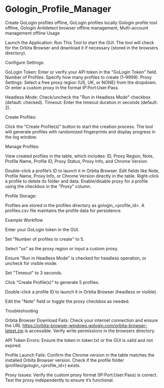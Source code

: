 # Gologin_Profile_Manager
Create GoLogin profiles offline, GoLogin profiles locally Gologin profile tool offline, Gologin Antidetect browser offline management, Multi-account management offline
Usage

Launch the Application:
Run This Tool to start the GUI.
The tool will check for the Orbita Browser and download it if necessary (stored in the browsers directory).


Configure Settings:

GoLogin Token: Enter or verify your API token in the "GoLogin Token" field.
Number of Profiles: Specify how many profiles to create (1–9999).
Proxy Settings:
Select a free proxy region (US, UK, or NONE) from the dropdown.
Or enter a custom proxy in the format IP:Port:User:Pass.


Headless Mode: Check/uncheck the "Run in Headless Mode" checkbox (default: checked).
Timeout: Enter the timeout duration in seconds (default: 2).


Create Profiles:

Click the "Create Profile(s)" button to start the creation process.
The tool will generate profiles with randomized fingerprints and display progress in the log window.


Manage Profiles:

View created profiles in the table, which includes:
ID, Proxy Region, Note, Profile Name, Profile ID, Proxy Status, Proxy Info, and Chrome Version.


Double-click a profile’s ID to launch it in Orbita Browser.
Edit fields like Note, Profile Name, Proxy Info, or Chrome Version directly in the table.
Right-click a profile to delete its folder and data.
Enable/disable proxy for a profile using the checkbox in the "Proxy" column.


Profile Storage:

Profiles are stored in the profiles directory as gologin_<profile_id>.
A profiles.csv file maintains the profile data for persistence.


Example Workflow





Enter your GoLogin token in the GUI.



Set "Number of profiles to create" to 5.



Select "us" as the proxy region or input a custom proxy.



Ensure "Run in Headless Mode" is checked for headless operation, or uncheck for visible mode.



Set "Timeout" to 3 seconds.



Click "Create Profile(s)" to generate 5 profiles.



Double-click a profile ID to launch it in Orbita Browser (headless or visible).



Edit the "Note" field or toggle the proxy checkbox as needed.


Troubleshooting

Orbita Browser Download Fails:
Check your internet connection and ensure the URL https://orbita-browser-windows.gologin.com/orbita-browser-latest.zip is accessible.
Verify write permissions in the browsers directory.


API Token Errors:
Ensure the token in token.txt or the GUI is valid and not expired.


Profile Launch Fails:
Confirm the Chrome version in the table matches the installed Orbita Browser version.
Check if the profile folder (profiles/gologin_<profile_id>) exists.


Proxy Issues:
Verify the custom proxy format (IP:Port:User:Pass) is correct.
Test the proxy independently to ensure it’s functional.

